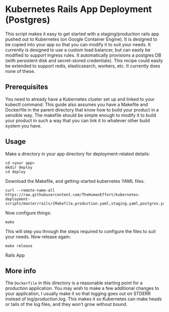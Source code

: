 Kubernetes Rails App Deployment (Postgres)
=====

This script makes it easy to get started with a staging/production
rails app pushed out to Kubernetes (on Google Container Engine).  It
is designed to be copied into your app so that you can modify it to
suit your needs.  It currently is designed to use a custom load
balancer, but can easily be modified to support Ingress rules.  It
automatically provisions a postgres DB (with persistent disk and
secret-stored credentials).  This recipe could easily be extended to
support redis, elasticsearch, workers, etc.  It currently does none of
these.

Prerequisites
----

You need to already have a Kubernetes cluster set up and linked to
your kubectl command.  This guide also assumes you have a Makefile and
Dockerfile in the parent directory that know how to build your product
in a sensible way.  The makefile should be simple enough to modify it
to build your product in such a way that you can link it to whatever
other build system you have.

Usage
----

Make a directory in your app directory for deployment-related details:

```
cd <your app>
mkdir deploy
cd deploy
```

Download the Makefile, and getting-started kubernetes YAML files.

```
curl --remote-name-all https://raw.githubusercontent.com/TheHumanEffort/kubernetes-deployment-scripts/master/rails/{Makefile,production.yaml,staging.yaml,postgres.yaml}
```

Now configure things:

```
make
```

This will step you through the steps required to configure the files
to suit your needs.  Now release again:

```
make release
```

Rails App


More info
----

The `Dockerfile` in this directory is a reasonable starting point for
a production application.  You may wish to make a few additional
changes to your application, I usually make it so that logging goes
out on STDERR instead of log/production.log.  This makes it so
Kubernetes can make heads or tails of the log files, and they won't
grow without bound.
